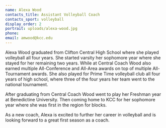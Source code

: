 ```yaml
---
name: Alexa Wood
contacts_title: Assistant Volleyball Coach
contacts_sport: volleyball
display_order: 2
portrait: uploads/alexa-wood.jpg
phone:
email: amwood@kcc.edu
---
```


Alexa Wood graduated from Clifton Central High School where she played volleyball all four years. She started varsity her sophomore year where she stayed for her remaining two years. While at Central Coach Wood also earned multiple All-Conference and All-Area awards on top of multiple All-Tournament awards. She also played for Prime Time volleyball club all four years of high school, where three of the four years her team went to the national tournament.

After graduating from Central Coach Wood went to play her Freshman year at Benedictine University. Then coming home to KCC for her sophomore year where she was first in the region for blocks.

As a new coach, Alexa is excited to further her career in volleyball and is looking forward to a great first season as a coach.
